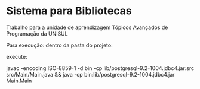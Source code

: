 # Sistema para Bibliotecas

Trabalho para a unidade de aprendizagem Tópicos Avançados de Programação da UNISUL

Para execução:
dentro da pasta do projeto:

execute:

javac -encoding ISO-8859-1 -d bin -cp lib/postgresql-9.2-1004.jdbc4.jar:src src/Main/Main.java && java -cp bin:lib/postgresql-9.2-1004.jdbc4.jar Main.Main
